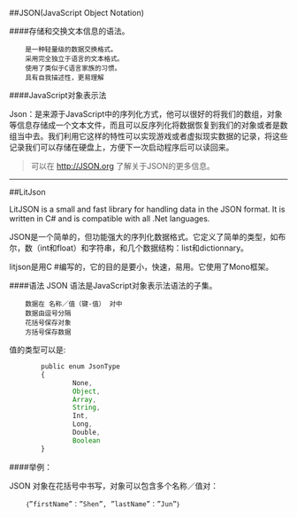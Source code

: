 ##JSON(JavaScript Object Notation)

####存储和交换文本信息的语法。

        是一种轻量级的数据交换格式。
        采用完全独立于语言的文本格式。
        使用了类似于C语言家族的习惯。
        具有自我描述性，更易理解

####JavaScript对象表示法

Json：是来源于JavaScript中的序列化方式，他可以很好的将我们的数组，对象等信息存储成一个文本文件，而且可以反序列化将数据恢复到我们的对象或者是数组当中去。我们利用它这样的特性可以实现游戏或者虚拟现实数据的记录，将这些记录我们可以存储在硬盘上，方便下一次启动程序后可以读回来。


>可以在 http://JSON.org 了解关于JSON的更多信息。


---

##LitJson

LitJSON is a small and fast library for handling data in the JSON format. It is written in C# and is compatible with all .Net languages.

JSON是一个简单的，但功能强大的序列化数据格式。它定义了简单的类型，如布尔，数（int和float）和字符串，和几个数据结构：list和dictionnary。

litjson是用C #编写的，它的目的是要小，快速，易用。它使用了Mono框架。

####语法
JSON 语法是JavaScript对象表示法语法的子集。

        数据在 名称／值（键-值） 对中
        数据由逗号分隔
        花括号保存对象
        方括号保存数据
        
值的类型可以是:

```javascript
        public enum JsonType
        {
                None,
                Object,
                Array,
                String,
                Int,
                Long,
                Double,
                Boolean
        }
```

####举例：

JSON 对象在花括号中书写，对象可以包含多个名称／值对：

        ｛”firstName”：”Shen”, ”lastName”：”Jun”｝














